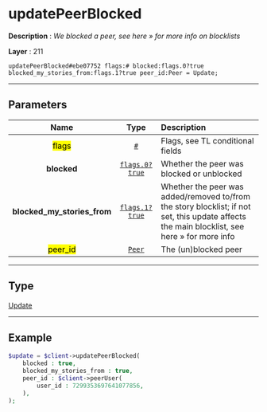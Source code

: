 # updatePeerBlocked

**Description** : *We blocked a peer, see here » for more info on blocklists*

**Layer** : 211

```tl
updatePeerBlocked#ebe07752 flags:# blocked:flags.0?true blocked_my_stories_from:flags.1?true peer_id:Peer = Update;
```

---

## Parameters

| Name | Type | Description |
| :---: | :---: | :--- |
| <mark>flags</mark> | [`#`](type/#) | Flags, see TL conditional fields |
| **blocked** | [`flags.0?true`](type/true) | Whether the peer was blocked or unblocked |
| **blocked_my_stories_from** | [`flags.1?true`](type/true) | Whether the peer was added/removed to/from the story blocklist; if not set, this update affects the main blocklist, see here » for more info |
| <mark>peer_id</mark> | [`Peer`](type/Peer) | The (un)blocked peer |

---

## Type

[Update](type/Update)

---

## Example

```php
$update = $client->updatePeerBlocked(
	blocked : true,
	blocked_my_stories_from : true,
	peer_id : $client->peerUser(
		user_id : 7299353697641077856,
	),
);
```